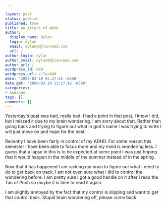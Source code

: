 ```yaml
---

layout: post
status: publish
published: true
title: An Attack of ADHD
author:
  display_name: Dylan
  login: dylan
  email: dylan@dylanreed.com
  url: /
author_login: dylan
author_email: dylan@dylanreed.com
author_url: /
wordpress_id: 840
wordpress_url: //?p=840
date: '2009-03-19 05:27:42 -0500'
date_gmt: '2009-03-19 13:27:42 -0500'
categories:
- Awesome
tags: []
comments: []
---
```


Yesterday's [post][1] was bad, really bad. I had a point in that post, I know I did, but I missed it due to my brain wondering.  I am sorry about that. Rather than going back and trying to figure out what in god's name I was trying to write I will just move on and hope for the best.

   [1]: /2009/03/18/a-new-fighter-has-entered-the-ring/

Recently I have been fairly in control of my ADHD. For some reason this semester I have been able to focus more and my mind is wondering less. I guess that a lapse in this is to be expected at some point I was just hoping that it would happen in the middle of the summer instead of in the spring.

Now that it has happened I am racking my brain to figure out what I need to do to get back on track. I am not even sure what I did to control the wondering before. I am pretty sure I got a good handle on it after I read the Tao of Pooh so maybe it is time to read it again.

I am slightly annoyed by the fact that my control is slipping and want to get that control back. Stupid brain wondering off, please come back. 
